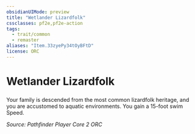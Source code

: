 ```yaml
---
obsidianUIMode: preview
title: "Wetlander Lizardfolk"
cssclasses: pf2e,pf2e-action
tags:
  - trait/common
  - remaster
aliases: "Item.33zyePy34tOyBFtD"
license: ORC
---
```

# Wetlander Lizardfolk

### 






Your family is descended from the most common lizardfolk heritage, and you are accustomed to aquatic environments. You gain a 15-foot swim Speed.

*Source: Pathfinder Player Core 2*
*ORC*